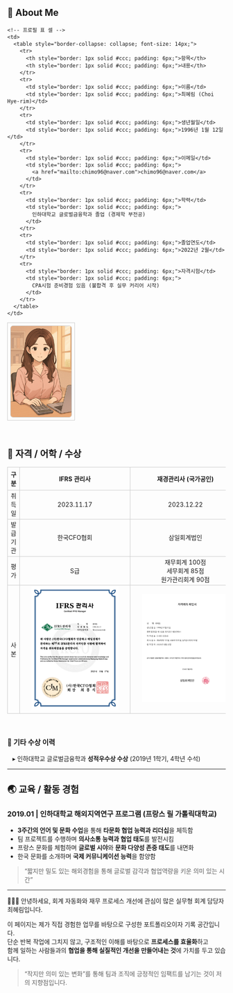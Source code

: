 <h2>👤 About Me</h2>

<table style="border-collapse: collapse;">
  <tr>
    <!-- 이미지 셀 -->
    <td style="padding-right: 20px; vertical-align: top; border: 1px solid #ccc; padding: 6px;">
      <img src="https://raw.githubusercontent.com/Rina-96/portfolio-accountant/main/01_Profile/assets/profile_accounting.png" 
           alt="프로필 이미지" 
           style="width: 140px; height: auto; display: block; border: 1px solid #ccc; border-radius: 6px;">
    </td>

    <!-- 프로필 표 셀 -->
    <td>
      <table style="border-collapse: collapse; font-size: 14px;">
        <tr>
          <th style="border: 1px solid #ccc; padding: 6px;">항목</th>
          <th style="border: 1px solid #ccc; padding: 6px;">내용</th>
        </tr>
        <tr>
          <td style="border: 1px solid #ccc; padding: 6px;">이름</td>
          <td style="border: 1px solid #ccc; padding: 6px;">최혜림 (Choi Hye-rim)</td>
        </tr>
        <tr>
          <td style="border: 1px solid #ccc; padding: 6px;">생년월일</td>
          <td style="border: 1px solid #ccc; padding: 6px;">1996년 1월 12일</td>
        </tr>
        <tr>
          <td style="border: 1px solid #ccc; padding: 6px;">이메일</td>
          <td style="border: 1px solid #ccc; padding: 6px;">
            <a href="mailto:chimo96@naver.com">chimo96@naver.com</a>
          </td>
        </tr>
        <tr>
          <td style="border: 1px solid #ccc; padding: 6px;">학력</td>
          <td style="border: 1px solid #ccc; padding: 6px;">
            인하대학교 글로벌금융학과 졸업 (경제학 부전공)
          </td>
        </tr>
        <tr>
          <td style="border: 1px solid #ccc; padding: 6px;">졸업연도</td>
          <td style="border: 1px solid #ccc; padding: 6px;">2022년 2월</td>
        </tr>
        <tr>
          <td style="border: 1px solid #ccc; padding: 6px;">자격시험</td>
          <td style="border: 1px solid #ccc; padding: 6px;">
            CPA시험 준비경험 있음 (불합격 후 실무 커리어 시작)
          </td>
        </tr>
      </table>
    </td>
  </tr>
</table>





<br/>

<h2>📄 자격 / 어학 / 수상</h2>

<table style="border-collapse: collapse; width: 100%; font-size: 14px; text-align: center;">
  <thead>
    <tr>
      <th style="border: 1px solid #ccc; padding: 6px;">구분</th>
      <th style="border: 1px solid #ccc; padding: 6px; min-width: 220px;">IFRS 관리사</th>
      <th style="border: 1px solid #ccc; padding: 6px; min-width: 220px;">재경관리사 (국가공인)</th>
    </tr>
  </thead>
  <tbody>
    <tr>
      <td style="border: 1px solid #ccc;">취득일</td>
      <td style="border: 1px solid #ccc;">2023.11.17</td>
      <td style="border: 1px solid #ccc;">2023.12.22</td>
    </tr>
    <tr>
      <td style="border: 1px solid #ccc;">발급기관</td>
      <td style="border: 1px solid #ccc;">한국CFO협회</td>
      <td style="border: 1px solid #ccc;">삼일회계법인</td>
    </tr>
    <tr>
      <td style="border: 1px solid #ccc;">평가</td>
      <td style="border: 1px solid #ccc;">S급</td>
      <td style="border: 1px solid #ccc;">
        재무회계 100점<br>
        세무회계 85점<br>
        원가관리회계 90점
      </td>
    </tr>
    <tr>
  <td style="border: 1px solid #ccc;">사본</td>
  <td style="border: 1px solid #ccc; min-width: 240px;">
    <img src="./assets/cert_ifrs.png" width="200">
  </td>
  <td style="border: 1px solid #ccc; min-width: 240px;">
    <img src="./assets/cert_finance.png" width="200">
  </td>
</tr>
</tbody>
</table>


<br/>

<h3 style="text-align: left; font-size: 16px;">📌 기타 수상 이력</h3>

<div style="padding-left: 12px; font-size: 14px;">
  ▸ 인하대학교 글로벌금융학과 <strong>성적우수상 수상</strong> (2019년 1학기, 4학년 수석)
</div>

</div>

  

---
## 🌏 교육 / 활동 경험

### **2019.01 | 인하대학교 해외지역연구 프로그램 (프랑스 릴 가톨릭대학교)**

- **3주간의 언어 및 문화 수업**을 통해 **타문화 협업 능력과 리더십**을 체득함  
- 팀 프로젝트를 수행하며 **의사소통 능력과 협업 태도**를 발전시킴  
- 프랑스 문화를 체험하며 **글로벌 시야**와 **문화 다양성 존중 태도**를 내면화  
- 한국 문화를 소개하며 **국제 커뮤니케이션 능력**을 함양함

> “짧지만 밀도 있는 해외경험을 통해 글로벌 감각과 협업역량을 키운 의미 있는 시간”

---

👩🏻‍💻 안녕하세요, 회계 자동화와 재무 프로세스 개선에 관심이 많은 실무형 회계 담당자 최혜림입니다.

이 페이지는 제가 직접 경험한 업무를 바탕으로 구성한 포트폴리오이자 기록 공간입니다.  
단순 반복 작업에 그치지 않고, 구조적인 이해를 바탕으로 **프로세스를 효율화**하고  
함께 일하는 사람들과의 **협업을 통해 실질적인 개선을 만들어내는 것**에 가치를 두고 있습니다.

> “작지만 의미 있는 변화”를 통해 팀과 조직에 긍정적인 임팩트를 남기는 것이 저의 지향점입니다.

